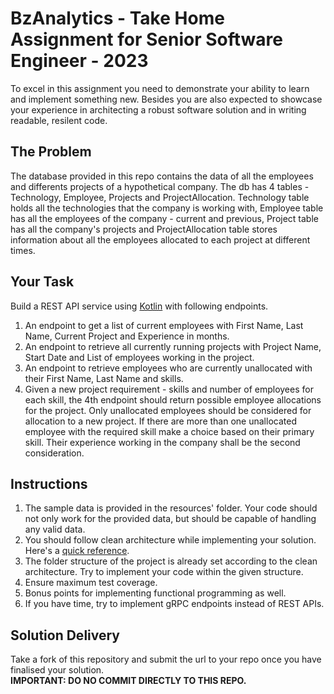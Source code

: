 # BzAnalytics - Take Home Assignment for Senior Software Engineer - 2023

To excel in this assignment you need to demonstrate your ability to learn and implement 
something new. Besides you are also expected to showcase your experience in architecting
a robust software solution and in writing readable, resilent code.

## The Problem
The database provided in this repo contains the data of all the employees and differents 
projects of a hypothetical company. The db has 4 tables - Technology, Employee, Projects and ProjectAllocation.
Technology table holds all the technologies that the company is working with, Employee table has all the employees
of the company - current and previous, Project table has all the company's projects and ProjectAllocation table 
stores information about all the employees allocated to each project at different times.

## Your Task
Build a REST API service using [Kotlin](https://kotlinlang.org) with following endpoints.
1. An endpoint to get a list of current employees with First Name, Last Name, Current Project and Experience in months.
2. An endpoint to retrieve all currently running projects with Project Name, Start Date and List of employees working in
the project.
3. An endpoint to retrieve employees who are currently unallocated with their First Name, Last Name and skills.
4. Given a new project requirement - skills and number of employees for each skill, the 4th endpoint should return
possible employee allocations for the project. Only unallocated employees should be considered for allocation to a new 
project. If there are more than one unallocated employee with the required skill make a choice based on their primary 
skill. Their experience working in the company shall be the second consideration.

## Instructions
1. The sample data is provided in the resources' folder. Your code should not only work for the provided data, but should 
be capable of handling any valid data.
2. You should follow clean architecture while implementing your solution. Here's a [quick reference](https://www.freecodecamp.org/news/a-quick-introduction-to-clean-architecture-990c014448d2/).
3. The folder structure of the project is already set according to the clean architecture. Try to implement your code within the given structure.
4. Ensure maximum test coverage. 
5. Bonus points for implementing functional programming as well.
6. If you have time, try to implement gRPC endpoints instead of REST APIs.

## Solution Delivery
Take a fork of this repository and submit the url to your repo once you have finalised your solution. \
**IMPORTANT: DO NO COMMIT DIRECTLY TO THIS REPO.**